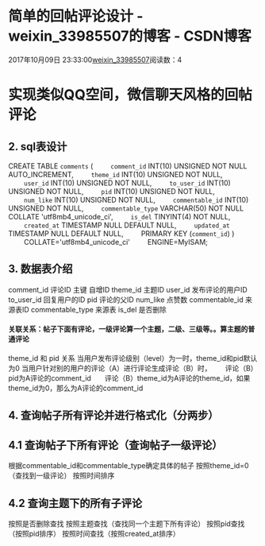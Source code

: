 # 简单的回帖评论设计 - weixin_33985507的博客 - CSDN博客
2017年10月09日 23:33:00[weixin_33985507](https://me.csdn.net/weixin_33985507)阅读数：4
# 实现类似QQ空间，微信聊天风格的回帖评论
## 2. sql表设计
CREATE TABLE `comments` (
        `comment_id` INT(10) UNSIGNED NOT NULL AUTO_INCREMENT,
        `theme_id` INT(10) UNSIGNED NOT NULL,
        `user_id` INT(10) UNSIGNED NOT NULL,
        `to_user_id` INT(10) UNSIGNED NOT NULL,
        `pid` INT(10) UNSIGNED NOT NULL,
        `num_like` INT(10) UNSIGNED NOT NULL,
        `commentable_id` INT(10) UNSIGNED NOT NULL,
        `commentable_type` VARCHAR(50) NOT NULL COLLATE 'utf8mb4_unicode_ci',
        `is_del` TINYINT(4) NOT NULL,
        `created_at` TIMESTAMP NULL DEFAULT NULL,
        `updated_at` TIMESTAMP NULL DEFAULT NULL,
        PRIMARY KEY (`comment_id`)
)
        COLLATE='utf8mb4_unicode_ci'
        ENGINE=MyISAM;
## **3. 数据表介绍**
comment_id 评论ID 主键 自增ID
theme_id 主题ID
user_id 发布评论的用户ID
to_user_id 回复用户的ID
pid 评论的父ID
num_like 点赞数
commentable_id 来源表ID
commentable_type 来源表
is_del 是否删除
#### **关联关系：帖子下面有评论，一级评论算一个主题，二级、三级等。。算主题的普通评论**
theme_id 和 pid 关系
当用户发布评论级别（level）为一时，theme_id和pid默认为0
当用户针对别的用户的评论（A）进行评论生成评论（B）时，
      评论（B）pid为A评论的comment_id
      评论（B）theme_id为A评论的theme_id，如果theme_id为0，那么为A评论的comment_id
## 4. 查询帖子所有评论并进行格式化（分两步）
## 4.1 查询帖子下所有评论（查询帖子一级评论）
根据commentable_id和commentable_type确定具体的帖子
按照theme_id=0（查找到一级评论）
按照时间排序
## 4.2 查询主题下的所有子评论
按照是否删除查找
按照主题查找（查找同一个主题下所有评论）
按照pid查找（按照pid排序）
按照时间查找（按照created_at排序）
